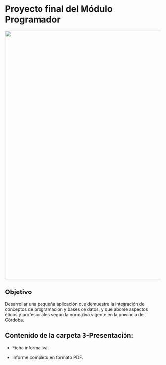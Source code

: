 
# **Proyecto final del Módulo Programador**  

<center><img src="./assets/visuales/logo pythonmysql.png" width="800"></center>  

## Objetivo  

Desarrollar una pequeña aplicación que demuestre la integración de conceptos de programación y bases de datos, y que aborde aspectos éticos y profesionales según la normativa vigente en la provincia de Córdoba.  

## Contenido de la carpeta 3-Presentación:  

- Ficha informativa.  

- Informe completo en formato PDF.  